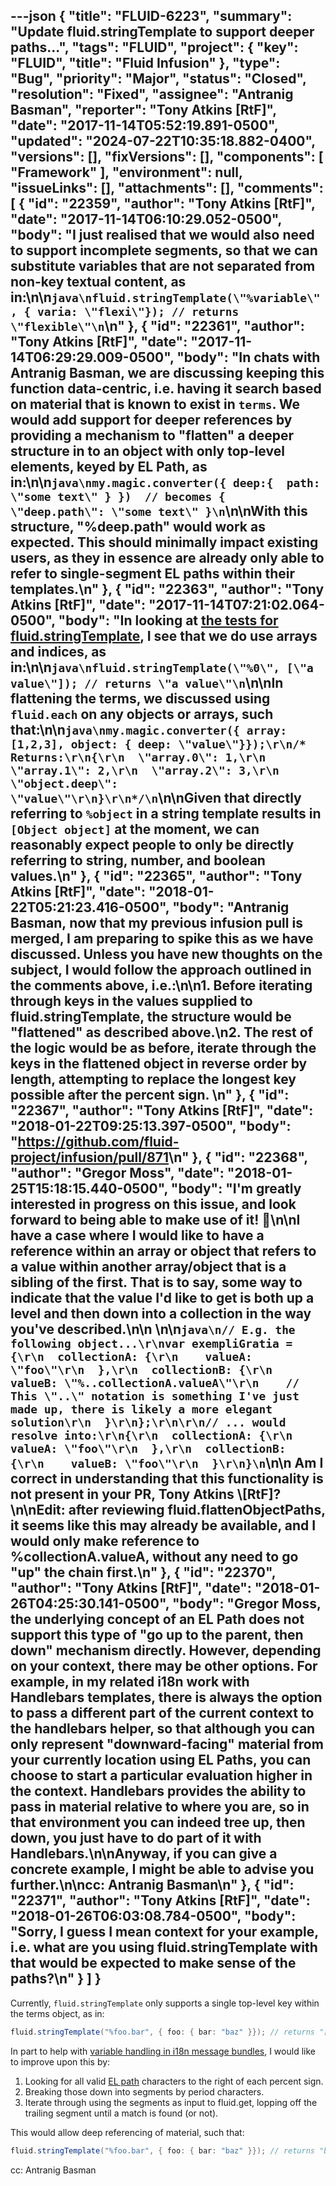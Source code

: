 ---json
{
  "title": "FLUID-6223",
  "summary": "Update fluid.stringTemplate to support deeper paths...",
  "tags": "FLUID",
  "project": {
    "key": "FLUID",
    "title": "Fluid Infusion"
  },
  "type": "Bug",
  "priority": "Major",
  "status": "Closed",
  "resolution": "Fixed",
  "assignee": "Antranig Basman",
  "reporter": "Tony Atkins [RtF]",
  "date": "2017-11-14T05:52:19.891-0500",
  "updated": "2024-07-22T10:35:18.882-0400",
  "versions": [],
  "fixVersions": [],
  "components": [
    "Framework"
  ],
  "environment": null,
  "issueLinks": [],
  "attachments": [],
  "comments": [
    {
      "id": "22359",
      "author": "Tony Atkins [RtF]",
      "date": "2017-11-14T06:10:29.052-0500",
      "body": "I just realised that we would also need to support incomplete segments, so that we can substitute variables that are not separated from non-key textual content, as in:\n\n```java\nfluid.stringTemplate(\"%variable\", { varia: \"flexi\"}); // returns \"flexible\"\n```\n"
    },
    {
      "id": "22361",
      "author": "Tony Atkins [RtF]",
      "date": "2017-11-14T06:29:29.009-0500",
      "body": "In chats with Antranig Basman, we are discussing keeping this function data-centric, i.e. having it search based on material that is known to exist in `terms`.  We would add support for deeper references by providing a mechanism to \"flatten\" a deeper structure in to an object with only top-level elements, keyed by EL Path, as in:\n\n```java\nmy.magic.converter({ deep:{  path: \"some text\" } })  // becomes { \"deep.path\": \"some text\" }\n```\n\nWith this structure, \"%deep.path\" would work as expected.  This should minimally impact existing users, as they in essence are already only able to refer to single-segment EL paths within their templates.\n"
    },
    {
      "id": "22363",
      "author": "Tony Atkins [RtF]",
      "date": "2017-11-14T07:21:02.064-0500",
      "body": "In looking at [the tests for fluid.stringTemplate](https://github.com/fluid-project/infusion/blob/61f29d2051d3557fdac8a68060c51f861ea24cc0/tests/framework-tests/core/js/FluidJSTests.js#L383), I see that we do use arrays and indices, as in:\n\n```java\nfluid.stringTemplate(\"%0\", [\"a value\"]); // returns \"a value\"\n```\n\nIn flattening the terms, we discussed using `fluid.each` on any objects or arrays, such that:\n\n```java\nmy.magic.converter({ array: [1,2,3], object: { deep: \"value\"}});\r\n/* Returns:\r\n{\r\n  \"array.0\": 1,\r\n  \"array.1\": 2,\r\n  \"array.2\": 3,\r\n  \"object.deep\": \"value\"\r\n}\r\n*/\n```\n\nGiven that directly referring to `%object` in a string template results in `[Object object]` at the moment, we can reasonably expect people to only be directly referring to string, number, and boolean values.\n"
    },
    {
      "id": "22365",
      "author": "Tony Atkins [RtF]",
      "date": "2018-01-22T05:21:23.416-0500",
      "body": "Antranig Basman, now that my previous infusion pull is merged, I am preparing to spike this as we have discussed.  Unless you have new thoughts on the subject, I would follow the approach outlined in the comments above, i.e.:\n\n1. Before iterating through keys in the values supplied to fluid.stringTemplate, the structure would be \"flattened\" as described above.\n2. The rest of the logic would be as before, iterate through the keys in the flattened object in reverse order by length, attempting to replace the longest key possible after the percent sign.&#x20;\n"
    },
    {
      "id": "22367",
      "author": "Tony Atkins [RtF]",
      "date": "2018-01-22T09:25:13.397-0500",
      "body": "<https://github.com/fluid-project/infusion/pull/871>\n"
    },
    {
      "id": "22368",
      "author": "Gregor Moss",
      "date": "2018-01-25T15:18:15.440-0500",
      "body": "I'm greatly interested in progress on this issue, and look forward to being able to make use of it! 🙂\n\nI have a case where I would like to have a reference within an array or object that refers to a value within another array/object that is a sibling of the first. That is to say, some way to indicate that the value I'd like to get is both up a level and then down into a collection in the way you've described.\n\n \n\n```java\n// E.g. the following object...\r\nvar exempliGratia = {\r\n  collectionA: {\r\n    valueA: \"foo\"\r\n  },\r\n  collectionB: {\r\n    valueB: \"%..collectionA.valueA\"\r\n    // This \"..\" notation is something I've just made up, there is likely a more elegant solution\r\n  }\r\n};\r\n\r\n// ... would resolve into:\r\n{\r\n  collectionA: {\r\n    valueA: \"foo\"\r\n  },\r\n  collectionB: {\r\n    valueB: \"foo\"\r\n  }\r\n}\n```\n\n Am I correct in understanding that this functionality is not present in your PR, Tony Atkins \\[RtF]?\n\nEdit: after reviewing fluid.flattenObjectPaths, it seems like this may already be available, and I would only make reference to %collectionA.valueA, without any need to go \"up\" the chain first.\n"
    },
    {
      "id": "22370",
      "author": "Tony Atkins [RtF]",
      "date": "2018-01-26T04:25:30.141-0500",
      "body": "Gregor Moss, the underlying concept of an EL Path does not support this type of \"go up to the parent, then down\" mechanism directly.  However, depending on your context, there may be other options.  For example, in my related i18n work with Handlebars templates, there is always the option to pass a different part of the current context to the handlebars helper, so that although you can only represent \"downward-facing\" material from your currently location using EL Paths, you can choose to start a particular evaluation higher in the context.  Handlebars provides the ability to pass in material relative to where you are, so in that environment you can indeed tree up, then down, you just have to do part of it with Handlebars.\n\nAnyway, if you can give a concrete example, I might be able to advise you further.\n\ncc: Antranig Basman\n"
    },
    {
      "id": "22371",
      "author": "Tony Atkins [RtF]",
      "date": "2018-01-26T06:03:08.784-0500",
      "body": "Sorry, I guess I mean context for your example, i.e. what are you using fluid.stringTemplate with that would be expected to make sense of the paths?\n"
    }
  ]
}
---
Currently, `fluid.stringTemplate` only supports a single top-level key within the terms object, as in:

```java
fluid.stringTemplate("%foo.bar", { foo: { bar: "baz" }}); // returns "[object Object].bar"
```

In part to help with [variable handling in i18n message bundles](https://issues.gpii.net/browse/GPII-2444), I would like to improve upon this by:

1. Looking for all valid [EL path](https://docs.fluidproject.org/infusion/development/FrameworkConcepts.html#el-paths) characters to the right of each percent sign.
2. Breaking those down into segments by period characters.
3. Iterate through using the segments as input to fluid.get, lopping off the trailing segment until a match is found (or not).

This would allow deep referencing of material, such that:

```java
fluid.stringTemplate("%foo.bar", { foo: { bar: "baz" }}); // returns "baz"
```

cc: Antranig Basman

        